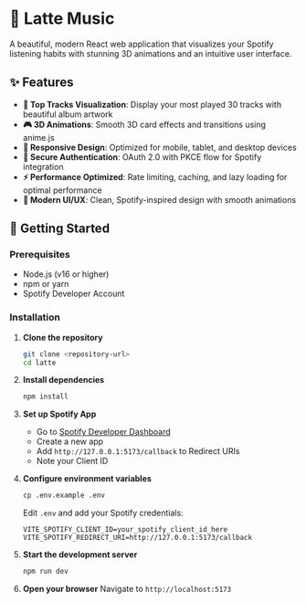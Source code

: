 # 🎵 Latte Music

A beautiful, modern React web application that visualizes your Spotify listening habits with stunning 3D animations and an intuitive user interface.

## ✨ Features

- **🎯 Top Tracks Visualization**: Display your most played 30 tracks with beautiful album artwork
- **🎮 3D Animations**: Smooth 3D card effects and transitions using anime.js
- **📱 Responsive Design**: Optimized for mobile, tablet, and desktop devices
- **🔐 Secure Authentication**: OAuth 2.0 with PKCE flow for Spotify integration
- **⚡ Performance Optimized**: Rate limiting, caching, and lazy loading for optimal performance
- **🎨 Modern UI/UX**: Clean, Spotify-inspired design with smooth animations

## 🚀 Getting Started

### Prerequisites

- Node.js (v16 or higher)
- npm or yarn
- Spotify Developer Account

### Installation

1. **Clone the repository**
   ```bash
   git clone <repository-url>
   cd latte
   ```

2. **Install dependencies**
   ```bash
   npm install
   ```

3. **Set up Spotify App**
   - Go to [Spotify Developer Dashboard](https://developer.spotify.com/dashboard/applications)
   - Create a new app
   - Add `http://127.0.0.1:5173/callback` to Redirect URIs
   - Note your Client ID

4. **Configure environment variables**
   ```bash
   cp .env.example .env
   ```

   Edit `.env` and add your Spotify credentials:
   ```env
   VITE_SPOTIFY_CLIENT_ID=your_spotify_client_id_here
   VITE_SPOTIFY_REDIRECT_URI=http://127.0.0.1:5173/callback
   ```

5. **Start the development server**
   ```bash
   npm run dev
   ```

6. **Open your browser**
   Navigate to `http://localhost:5173`
